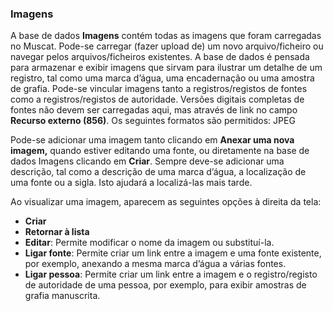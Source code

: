 ### Imagens
A base de dados **Imagens** contém todas as imagens que foram carregadas no Muscat. Pode-se carregar (fazer upload de) um novo arquivo/ficheiro ou navegar pelos arquivos/ficheiros existentes. A base de dados é pensada para armazenar e exibir imagens que sirvam para ilustrar um detalhe de um registro, tal como uma marca d’água, uma encadernação ou uma amostra de grafia. Pode-se vincular imagens tanto a registros/registos de fontes como a registros/registos de autoridade. Versões digitais completas de fontes não devem ser carregadas aqui, mas através de link no campo **Recurso externo (856)**. Os seguintes formatos são permitidos: JPEG

Pode-se adicionar uma imagem tanto clicando em **Anexar uma nova imagem,** quando estiver editando uma fonte, ou diretamente na base de dados Imagens clicando em **Criar**. Sempre deve-se adicionar uma descrição, tal como a descrição de uma marca d’água, a localização de uma fonte ou a sigla. Isto ajudará a localizá-las mais tarde.

Ao visualizar uma imagem, aparecem as seguintes opções à direita da tela:
- **Criar**
- **Retornar à lista**
- **Editar**: Permite modificar o nome da imagem ou substituí-la.
- **Ligar fonte**: Permite criar um link entre a imagem e uma fonte existente, por exemplo, anexando a mesma marca d’água a várias fontes.
- **Ligar pessoa**: Permite criar um link entre a imagem e o registro/registo de autoridade de uma pessoa, por exemplo, para exibir amostras de grafia manuscrita.
